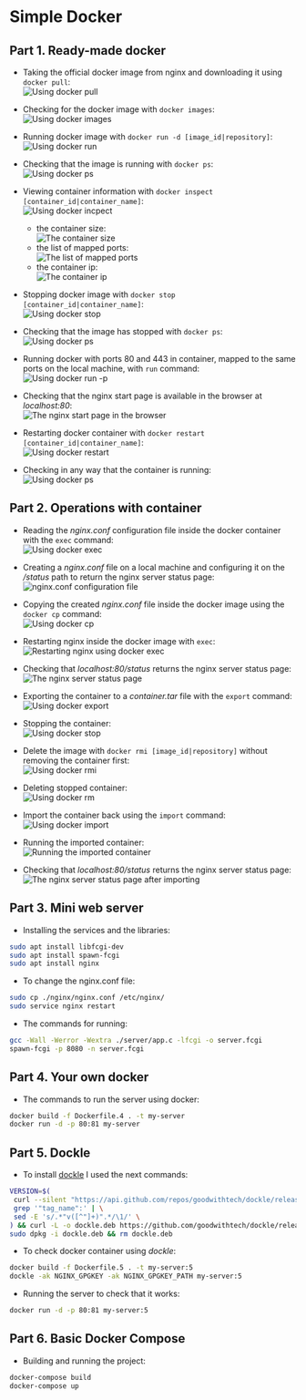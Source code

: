 # Simple Docker

## Part 1. Ready-made docker

* Taking the official docker image from nginx and downloading it using ```docker pull```:\
![Using docker pull](./screenshots/part1_1.png)

* Checking for the docker image with ```docker images```:\
![Using docker images](./screenshots/part1_2.png)

* Running docker image with ```docker run -d [image_id|repository]```:\
![Using docker run](./screenshots/part1_3.png)

* Checking that the image is running with ```docker ps```:\
![Using docker ps](./screenshots/part1_4.png)

* Viewing container information with ```docker inspect [container_id|container_name]```:\
![Using docker incpect](./screenshots/part1_5.png)
    * the container size:\
    ![The container size](./screenshots/part1_6.png)
    * the list of mapped ports:\
    ![The list of mapped ports](./screenshots/part1_7.png)
    * the container ip:\
    ![The container ip](./screenshots/part1_8.png)

* Stopping docker image with ```docker stop [container_id|container_name]```:\
![Using docker stop](./screenshots/part1_9.png)

* Checking that the image has stopped with ```docker ps```:\
![Using docker ps](./screenshots/part1_10.png)

* Running docker with ports 80 and 443 in container, mapped to the same ports on the local machine, with ```run``` command:\
![Using docker run -p](./screenshots/part1_11.png)

* Checking that the nginx start page is available in the browser at *localhost:80*:\
![The nginx start page in the browser](./screenshots/part1_12.png)

* Restarting docker container with ```docker restart [container_id|container_name]```:\
![Using docker restart](./screenshots/part1_13.png)

* Checking in any way that the container is running:\
![Using docker ps](./screenshots/part1_14.png)

## Part 2. Operations with container

* Reading the *nginx.conf* configuration file inside the docker container with the ```exec``` command:\
![Using docker exec](./screenshots/part2_1.png)

* Creating a *nginx.conf* file on a local machine and configuring it on the */status* path to return the nginx server status page:\
![nginx.conf configuration file](./screenshots/part2_2.png)

* Copying the created *nginx.conf* file inside the docker image using the ```docker cp``` command:\
![Using docker cp](./screenshots/part2_3.png)

* Restarting nginx inside the docker image with ```exec```:\
![Restarting nginx using docker exec](./screenshots/part2_4.png)

* Checking that *localhost:80/status* returns the nginx server status page:\
![The nginx server status page](./screenshots/part2_5.png)

* Exporting the container to a *container.tar* file with the ```export``` command:\
![Using docker export](./screenshots/part2_6.png)

* Stopping the container:\
![Using docker stop](./screenshots/part2_7.png)

* Delete the image with ```docker rmi [image_id|repository]``` without removing the container first:\
![Using docker rmi](./screenshots/part2_8.png)

* Deleting stopped container:\
![Using docker rm](./screenshots/part2_9.png)

* Import the container back using the ```import``` command:\
![Using docker import](./screenshots/part2_10.png)

* Running the imported container:\
![Running the imported container](./screenshots/part2_11.png)

* Checking that *localhost:80/status* returns the nginx server status page:\
![The nginx server status page after importing](./screenshots/part2_12.png)

## Part 3. Mini web server

* Installing the services and the libraries:
```bash
sudo apt install libfcgi-dev
sudo apt install spawn-fcgi
sudo apt install nginx
```

* To change the nginx.conf file:
```bash
sudo cp ./nginx/nginx.conf /etc/nginx/
sudo service nginx restart
```

* The commands for running:
```bash
gcc -Wall -Werror -Wextra ./server/app.c -lfcgi -o server.fcgi
spawn-fcgi -p 8080 -n server.fcgi
```

## Part 4. Your own docker

* The commands to run the server using docker:
```bash
docker build -f Dockerfile.4 . -t my-server
docker run -d -p 80:81 my-server
```

## Part 5. Dockle

* To install [dockle](https://github.com/goodwithtech/dockle) I used the next commands:
```bash
VERSION=$(
 curl --silent "https://api.github.com/repos/goodwithtech/dockle/releases/latest" | \
 grep '"tag_name":' | \
 sed -E 's/.*"v([^"]+)".*/\1/' \
) && curl -L -o dockle.deb https://github.com/goodwithtech/dockle/releases/download/v${VERSION}/dockle_${VERSION}_Linux-64bit.deb
sudo dpkg -i dockle.deb && rm dockle.deb
```

* To check docker container using *dockle*:
```bash
docker build -f Dockerfile.5 . -t my-server:5
dockle -ak NGINX_GPGKEY -ak NGINX_GPGKEY_PATH my-server:5
```

* Running the server to check that it works:
```bash
docker run -d -p 80:81 my-server:5
```

## Part 6. Basic Docker Compose

* Building and running the project:
```bash
docker-compose build
docker-compose up
```